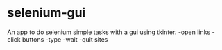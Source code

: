 # selenium-gui
An app to do selenium simple tasks with a gui using tkinter.
-open links
-click buttons
-type
-wait
-quit sites


